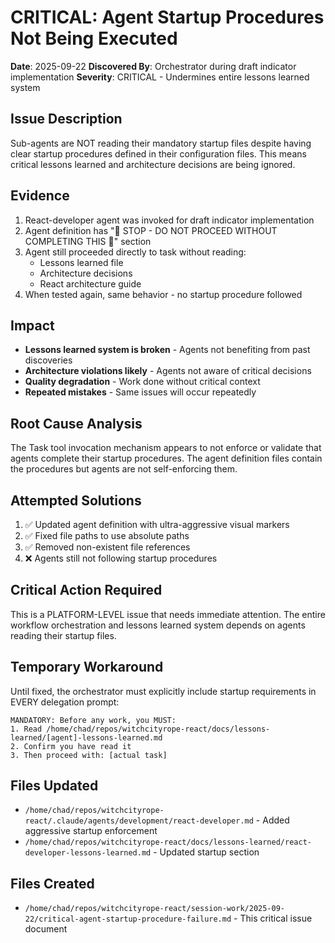 # CRITICAL: Agent Startup Procedures Not Being Executed
**Date**: 2025-09-22
**Discovered By**: Orchestrator during draft indicator implementation
**Severity**: CRITICAL - Undermines entire lessons learned system

## Issue Description
Sub-agents are NOT reading their mandatory startup files despite having clear startup procedures defined in their configuration files. This means critical lessons learned and architecture decisions are being ignored.

## Evidence
1. React-developer agent was invoked for draft indicator implementation
2. Agent definition has "🚨 STOP - DO NOT PROCEED WITHOUT COMPLETING THIS 🚨" section
3. Agent still proceeded directly to task without reading:
   - Lessons learned file
   - Architecture decisions
   - React architecture guide
4. When tested again, same behavior - no startup procedure followed

## Impact
- **Lessons learned system is broken** - Agents not benefiting from past discoveries
- **Architecture violations likely** - Agents not aware of critical decisions
- **Quality degradation** - Work done without critical context
- **Repeated mistakes** - Same issues will occur repeatedly

## Root Cause Analysis
The Task tool invocation mechanism appears to not enforce or validate that agents complete their startup procedures. The agent definition files contain the procedures but agents are not self-enforcing them.

## Attempted Solutions
1. ✅ Updated agent definition with ultra-aggressive visual markers
2. ✅ Fixed file paths to use absolute paths
3. ✅ Removed non-existent file references
4. ❌ Agents still not following startup procedures

## Critical Action Required
This is a PLATFORM-LEVEL issue that needs immediate attention. The entire workflow orchestration and lessons learned system depends on agents reading their startup files.

## Temporary Workaround
Until fixed, the orchestrator must explicitly include startup requirements in EVERY delegation prompt:

```
MANDATORY: Before any work, you MUST:
1. Read /home/chad/repos/witchcityrope-react/docs/lessons-learned/[agent]-lessons-learned.md
2. Confirm you have read it
3. Then proceed with: [actual task]
```

## Files Updated
- `/home/chad/repos/witchcityrope-react/.claude/agents/development/react-developer.md` - Added aggressive startup enforcement
- `/home/chad/repos/witchcityrope-react/docs/lessons-learned/react-developer-lessons-learned.md` - Updated startup section

## Files Created
- `/home/chad/repos/witchcityrope-react/session-work/2025-09-22/critical-agent-startup-procedure-failure.md` - This critical issue document